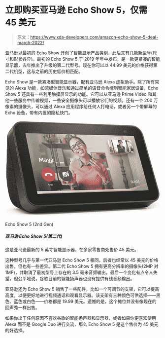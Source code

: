 # 立即购买亚马逊 Echo Show 5，仅需 45 美元

> 原文：<https://www.xda-developers.com/amazon-echo-show-5-deal-march-2022/>

亚马逊以最初的 Echo Show 开创了智能显示产品类别，此后又有几款新型号(尺寸和形状各异)。最初的 Echo Show 5 于 2019 年年中发布，是一款更紧凑的智能显示器，去年推出了升级的第二代型号。现在你可以以 44.99 美元的价格获得第二代机型，这与之前的历史低价相匹配。

Echo Show 是一款紧凑型智能显示器，配有亚马逊 Alexa 虚拟助手。除了所有常见的 Alexa 功能，如流媒体音乐和通过简单的语音命令控制智能家居设备，Echo Show 5 还具有一些利用触摸屏显示的功能。它可以从亚马逊 Prime Video 和其他一些服务中传输视频，一些安全摄像头可以播放它们的视频。还有一个 200 万像素的摄像头，可以通过 Alexa 应用程序给任何人打电话，或者另一个带屏幕的 Echo 设备，带有内置的隐私快门。

 <picture>![This is Amazon's latest 5-inch smart display, on sale for $45 at multiple retailers.](img/6792b2c34bf5b9597a68d5bfdfeca276.png)</picture> 

Echo Show 5 (2nd Gen)

##### 亚马逊 Echo Show 5(第二代)

这是亚马逊最新的 5 英寸智能显示器，在多家零售商处售价 45 美元。

这种型号几乎与第一代亚马逊 Echo Show 5 相同，后者也经常以 45 美元的价格出售，但也有一些差异。第二代 Echo Show 5 拥有更高分辨率的摄像头(2MP 对 1MP)，并取消了最初型号上存在的 3.5 毫米音频输出。最后一个变化有点令人失望，但公平地说，谷歌目前的智能扬声器也没有提供有线音频输出。

亚马逊还为 Echo Show 5 销售了一些配件，比如一个可调节的支架，它可以提高高度，以便更好地进行视频通话和观看显示器。该支架有三种颜色可供选择——黑色、蓝色或白色——价格都是 19.99 美元。遗憾的是，这个摊位并没有像现在的回声秀一样出售。

如果你出于任何原因不喜欢谷歌的智能扬声器和显示器，或者如果你更喜欢使用 Alexa 而不是 Google Duo 进行交流，那么 Echo Show 5 是这个售价为 45 美元的好选择。